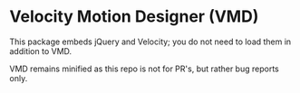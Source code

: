 Velocity Motion Designer (VMD)
===

This package embeds jQuery and Velocity; you do not need to load them in addition to VMD.

VMD remains minified as this repo is not for PR's, but rather bug reports only.


